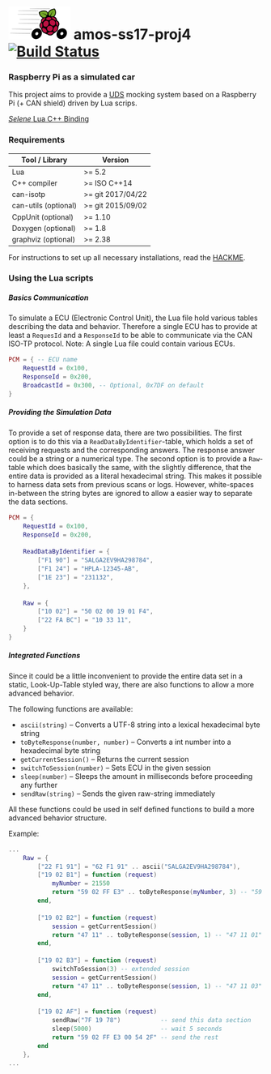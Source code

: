 # ![ProjectLogo](resources/images/ProjectLogoThumb.png) amos-ss17-proj4 [![Build Status](https://travis-ci.org/christian-reintges/amos-ss17-proj4.svg?branch=master)](https://travis-ci.org/christian-reintges/amos-ss17-proj4)


### Raspberry Pi as a simulated car

This project aims to provide a [UDS](https://en.wikipedia.org/wiki/Unified_Diagnostic_Services) mocking system based on a Raspberry Pi (+ CAN shield) driven by Lua scrips. 

[_Selene_ Lua C++ Binding](Selene)  


### Requirements

 Tool / Library      | Version
-------------------- | ------------------
Lua                  | >= 5.2
C++ compiler         | >= ISO C++14
can-isotp            | >= git 2017/04/22
can-utils (optional) | >= git 2015/09/02
CppUnit (optional)   | >= 1.10
Doxygen (optional)   | >= 1.8
graphviz (optional)  | >= 2.38


For instructions to set up all necessary installations, read the [HACKME](howto/HACKME.md).

### Using the Lua scripts

##### Basics Communication

To simulate a ECU (Electronic Control Unit), the Lua file hold various tables describing the data and behavior. Therefore a single ECU has to provide at least a `RequesId` and a `ResponseId` to be able to communicate via the CAN ISO-TP protocol. Note: A single Lua file could contain various ECUs.


```lua
PCM = { -- ECU name
    RequestId = 0x100,
    ResponseId = 0x200,
    BroadcastId = 0x300, -- Optional, 0x7DF on default
}
```

##### Providing the Simulation Data

To provide a set of response data, there are two possibilities. The first option is to do this via a `ReadDataByIdentifier`-table, which holds a set of receiving requests and the corresponding answers. The response answer could be a string or a numerical type. The second option is to provide a `Raw`-table which does basically the same, with the slightly difference, that the entire data is provided as a literal hexadecimal string. This makes it possible to harness data sets from previous scans or logs. However, white-spaces in-between the string bytes are ignored to allow a easier way to separate the data sections.

```lua
PCM = {
    RequestId = 0x100,
    ResponseId = 0x200,

    ReadDataByIdentifier = {
        ["F1 90"] = "SALGA2EV9HA298784",
        ["F1 24"] = "HPLA-12345-AB",
        ["1E 23"] = "231132",
    },

    Raw = {
        ["10 02"] = "50 02 00 19 01 F4",
        ["22 FA BC"] = "10 33 11",
    }
}
```

##### Integrated Functions

Since it could be a little inconvenient to provide the entire data set in a static, Look-Up-Table styled way, there are also functions to allow a more advanced behavior.  

The following functions are available:

* `ascii(string)` – Converts a UTF-8 string into a lexical hexadecimal byte string
* `toByteResponse(number, number)` – Converts a int number into a hexadecimal byte string
* `getCurrentSession()` – Returns the current session
* `switchToSession(number)` – Sets ECU in the given session
* `sleep(number)` – Sleeps the amount in milliseconds before proceeding any further
* `sendRaw(string)` – Sends the given raw-string immediately

All these functions could be used in self defined functions to build a more advanced behavior structure.  

Example:
```lua
...
    Raw = {
        ["22 F1 91"] = "62 F1 91" .. ascii("SALGA2EV9HA298784"),
        ["19 02 B1"] = function (request)
            myNumber = 21550
            return "59 02 FF E3" .. toByteResponse(myNumber, 3) -- "59 02 FF E3 00 54 2E" 
        end,

        ["19 02 B2"] = function (request)
            session = getCurrentSession()
            return "47 11" .. toByteResponse(session, 1) -- "47 11 01"
        end,

        ["19 02 B3"] = function (request)
            switchToSession(3) -- extended session
            session = getCurrentSession()
            return "47 11" .. toByteResponse(session, 1) -- "47 11 03"
        end,

        ["19 02 AF"] = function (request)
            sendRaw("7F 19 78")           -- send this data section
            sleep(5000)                   -- wait 5 seconds
            return "59 02 FF E3 00 54 2F" -- send the rest
        end
    },
...
    
